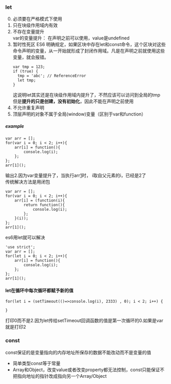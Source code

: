 ### let  
0. 必须要在严格模式下使用  
1. 只在块级作用域内有效    
2. 不存在变量提升  
var的变量提升： 在声明之前可以使用，value是undefined  
3. 暂时性死区
    ES6 明确规定，如果区块中存在let和const命令，这个区块对这些命令声明的变量，从一开始就形成了封闭作用域。凡是在声明之前就使用这些变量，就会报错。  
    ```
    var tmp = 123;
    if (true) {
      tmp = 'abc'; // ReferenceError   
      let tmp;
    }
    ```
    这说明let其实还是在块级作用域内提升了，不然应该可以访问到全局的tmp  
    但是**提升的只是创建，没有初始化**，因此不能在声明之前使用   
4. 不允许重复声明  
5. 顶层声明的对象不属于全局(window)变量（区别于var和function）

##### example
```
var arr = [];
for(var i = 0; i < 2; i++){
    arr[i] = function(){
        console.log(i);
    };
};
arr[1]();
```
输出2.因为var变量提升了，当执行arr[1]()时， i取自父元素的i，已经是2了  
传统解决方法是用闭包   
```
var arr = [];
for(var i = 0; i < 2; i++){
    arr[i] = (function(i){
        return function(){
            console.log(i);
        };
    }(i));
};
arr[1]();
```
es6用let就可以解决 
```
'use strict';
var arr = [];
for(let i = 0; i < 2; i++){
    arr[i] = function(){
        console.log(i);
    };
};
arr[1]();
```

#### let在循环中每次循环都赋予新的值
```
for(let i = (setTimeout(()=>console.log(i), 2333) , 0); i < 2; i++) {
  
}
```
打印0而不是2.因为let传给setTimeout回调函数的值是第一次循环的0.如果是var就是打印2  

### const   
const保证的是变量指向的内存地址所保存的数据不能改动而不是变量的值
- 简单类型const等于常量   
- Array和Object，改变value或者改变property都无法控制，const只能保证不把指向地址的指针改成指向另一个Array/Object   